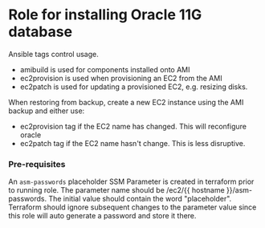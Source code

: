 # Role for installing Oracle 11G database

Ansible tags control usage.

- amibuild is used for components installed onto AMI
- ec2provision is used when provisioning an EC2 from the AMI
- ec2patch is used for updating a provisioned EC2, e.g. resizing disks.

When restoring from backup, create a new EC2 instance using the AMI backup
and either use:

- ec2provision tag if the EC2 name has changed.  This will reconfigure oracle
- ec2patch tag if the EC2 name hasn't change.  This is less disruptive.

### Pre-requisites

An `asm-passwords` placeholder SSM Parameter is created in terraform prior to
running role.  The parameter name should be
/ec2/{{ hostname }}/asm-passwords.
The initial value should contain the word "placeholder". Terraform should
ignore subsequent changes to the parameter value since this role will auto
generate a password and store it there.
